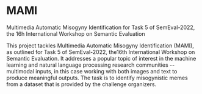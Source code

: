 # MAMI
Multimedia Automatic Misogyny Identification for Task 5 of SemEval-2022, the 16h International Workshop on Semantic Evaluation

This project tackles Multimedia Automatic Misogyny Identification (MAMI), as outlined for Task 5 of SemEval-2022, the16th International Workshop on Semantic Evaluation. It addresses a popular topic of interest in the machine learning and natural language processing research communities -- multimodal inputs, in this case working with both images and text to produce meaningful outputs. The task is to identify misogynistic memes from a dataset that is provided by the challenge organizers.
